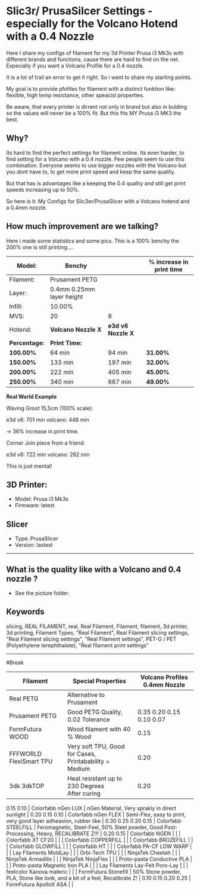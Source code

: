 # Slic3r/ PrusaSilcer Settings - especially for the Volcano Hotend with a 0.4 Nozzle

Here I share my configs of filament for my 3d Printer Prusa i3 Mk3s with different brands and functions, cause there are hard to find on the net. Especially if you want a Volcano Profile for a 0.4 nozzle.

It is a lot of trail an error to get it right. So i want to share my starting points.

My goal is to provide pfofiles for filament with a distinct funktion like: flexible, high temp resictance, other speacisl properties.

Be aware, that every printer is dirrent not only in brand but also in bulding so the values will never be a 100% fit. But this fits MY Prusa i3 MK3 the best.

## Why?

Its hard to find the perfect settings for filament online. Its even harder, to find setting for a Volcano with a 0.4 nozzle. Few people seem to use this combination. Everyone seems to use bigger nozzles with the Volcano but you dont have to, to get more print speed and keep the same quality.

But that has is advantages like a keeping the 0.4 quality and still get print speeds increasing up to 50%.

So here is it: My Configs for Slic3er/PrusaSlicer with a Volcano hotend and a 0.4mm nozzle. 

## How much improvement are we talking?

Here i made some statistics and some pics. This is a 100% benchy the 200% one is still printing....


| Model:  | Benchy | | % increase in print time | 
| ---  | --- | ---| --- | 
|  Filament:  | Prusament PETG | | | 
|  Layer:       |  0.4mm 0.25mm layer height  | ||
|  Infill:      |  10.00%                     | ||
|  MVS:         |  20                         |  8 ||
|  Hotend:      |  __Volcano Nozzle X__           |  __e3d v6 Nozzle X__  |
|  __Percentage:__  |  __Print Time:__                |                   | 
|  __100.00%__     |  64 min                     |  94 min           |  __31.00%__
|  __150.00%__     |  133 min                    |  197 min          |  __32.00%__
|  __200.00%__     |  222 min                    |  405 min          |  __45.00%__
|  __250.00%__      |  340 min                    |  667 min          |  __49.00%__



__Real World Example__

Waving Groot 15,5cm (100% scale):

e3d v6: 701 min
volcano: 448 min

-> 36% increase in print time.

Corner Join piece from a friend:

e3d v6: 722 min
volcano: 262 min

This is just mental!


## 3D Printer:

- Model: Prusa i3 Mk3s 
- Firmware: latest

## Slicer

- Type: PrusaSlicer
- Version: lastest

---------------

## What is the quality like with a Volcano and 0.4 nozzle ?

- See the picture folder.

## Keywords

slicing, REAL FILAMENT, real, Real Filament, Filament, filament, 3d printer, 3d printing, Filament Types, "Real Filament", Real Filament slicing settings, "Real Filament slicing settings", "Real Filament settings", PET-G / PET (Polyethylene terephthalate), "Real filament print settings"

----
#Break

  |  Filament                         |  Special Properties                                                                            |  Volcano Profiles 0.4mm Nozzle
  |-----------------------------------|------------------------------------------------------------------------------------------------|-------------------------------
  |  Real PETG                        |  Alternative to Prusament                                                                      |
  |  Prusament PETG                   |  Good PETG Quality, 0.02 Tolerance                                                             |  0.35 0.20 0.15 0.10 0.07
  |  FormFutura WOOD                  |  Wood filament with 40 % Wood                                                                  |  0.15
  |  FFFWORLD FlexiSmart TPU          |  Very soft TPU, Good for Cases, <br>Printabability = Medium                                     |  0.20
  |  3dk 3dkTOP                       |  Heat resistant up to 230 Degrees<br>  After curing                                                |  0.20
0.15
0.10
  |  Colorfabb nGen LUX               |  nGen Material, 
Very sprakly in direct sunlight                                               |  0.20
0.15
0.10
  |  Colorfabb nGen FLEX              |  Semi-Flex, easy to print, 
very good layer adheasion, rubber like                             |  0.30
0.25
0.20
0.15
  |  Colorfabb STEELFILL              |  Feromagnetic, Steel-Feel, 
50% Steel powder, 
Good Post-Processing, Heavy, 
RECALIBRATE Z!!!  |  0.20
0.15
  |  Colorfabb NGEN                   |                                                                                                |
  |  Colorfabb XT CF20                |                                                                                                |
  |  Colorfabb COPPERFILL             |                                                                                                |
  |  Colorfabb BROZEFILL              |                                                                                                |
  |  Colorfabb GLOWFILL               |                                                                                                |
  |  Colorfabb HT                     |                                                                                                |
  |  Colorfabb PA-CF LOW WARP         |                                                                                                |
  |  Lay Filaments MoldLay            |                                                                                                |
  |  Orbi-Tech TPU                    |                                                                                                |
  |  NinjaTek Cheetah                 |                                                                                                |
  |  NinjaTek Armadillo               |                                                                                                |
  |  NinjaTek NinjaFlex               |                                                                                                |
  |  Proto-pasta Conductive PLA       |                                                                                                |
  |  Proto-pasta Magnetic Iron PLA    |                                                                                                |
  |  Lay Filaments Lay-Felt Poro-Lay  |                                                                                                |
  |  feelcolor Kanova materic         |                                                                                                |
  |  FormFutura Stonefill             |  50% Stone powder, PLA,
Stone like look, and a bit of a feel, 
Recalibrate Z!                  |  0.10
0.15
0.20
0.25
  |  FormFutura ApolloX ASA           |                                                                                                |
